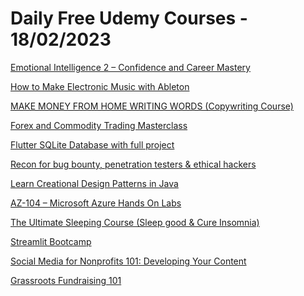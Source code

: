 # Daily Free Udemy Courses - 18/02/2023

[Emotional Intelligence 2 – Confidence and Career Mastery](https://www.udemy.com/course/emotional-intelligence-confidence/?couponCode=EI2CACMEXPFEB222023)
[How to Make Electronic Music with Ableton](https://www.udemy.com/course/how-to-make-electronic-music-with-ableton/?couponCode=01C40C550AC8D472D28A)
[MAKE MONEY FROM HOME WRITING WORDS (Copywriting Course)](https://www.udemy.com/course/learn-copywriting/?couponCode=E60A355059588AD9B389)
[Forex and Commodity Trading Masterclass](https://www.udemy.com/course/forex-and-commodity-trading-masterclass/?couponCode=F923DE891D2059B2C05C)
[Flutter SQLite Database with full project](https://www.udemy.com/course/flutter-sqlite-database-full-project/?couponCode=2FCE93B38CE28DF19069)
[Recon for bug bounty, penetration testers & ethical hackers](https://www.udemy.com/course/recon-for-bug-bounty-penetration-testers-ethical-hackers/?couponCode=C0B5BDA4179E39A06FA0)
[Learn Creational Design Patterns in Java](https://www.udemy.com/course/creationalpatternsinjava/?couponCode=SPRINGBOOT2023)
[AZ-104 – Microsoft Azure Hands On Labs](https://www.udemy.com/course/az-104-microsoft-azure-hands-on-labs/?couponCode=3667D403E73F5746776C)
[The Ultimate Sleeping Course (Sleep good & Cure Insomnia)](https://www.udemy.com/course/sleeping-insomnia/?couponCode=SLEEP1111)
[Streamlit Bootcamp](https://www.udemy.com/course/streamlit-bootcamp/?couponCode=0CCE17AF525E38743DA1)
[Social Media for Nonprofits 101: Developing Your Content](https://www.udemy.com/course/social-media-foundations-for-nonprofits/?couponCode=FIVERRTEST)
[Grassroots Fundraising 101](https://www.udemy.com/course/grassroots-fundraising-101/?couponCode=FIVERRTEST)
